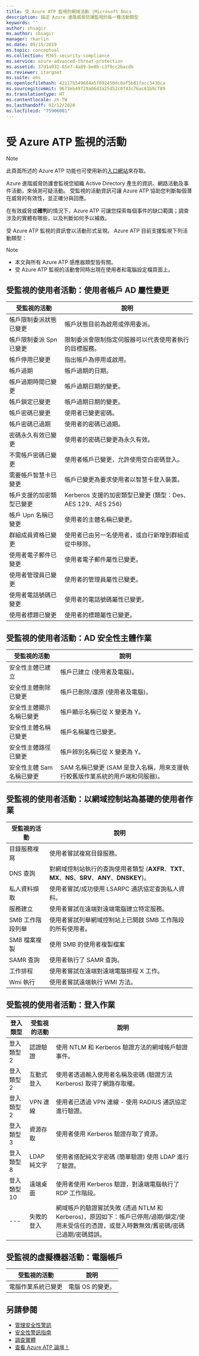```yaml
---
title: 受 Azure ATP 監視的網域活動 |Microsoft Docs
description: 描述 Azure 進階威脅防護監視的每一種活動類型
keywords: ''
author: shsagir
ms.author: shsagir
manager: rkarlin
ms.date: 09/15/2019
ms.topic: conceptual
ms.collection: M365-security-compliance
ms.service: azure-advanced-threat-protection
ms.assetid: 37d1a032-65e7-4a89-be0b-c3f9cc2bacdb
ms.reviewer: itargoet
ms.suite: ems
ms.openlocfilehash: 42117b549684a5f092450dc0af5b81facc3430ca
ms.sourcegitcommit: 9673eb49729a06d3a25d52c0f43c76ac61b9cf89
ms.translationtype: HT
ms.contentlocale: zh-TW
ms.lasthandoff: 01/12/2020
ms.locfileid: "75906081"
---
```

# <a name="azure-atp-monitored-activities"></a>受 Azure ATP 監視的活動

> [!NOTE]
> 此頁面所述的 Azure ATP 功能也可使用新的[入口網站](https://portal.cloudappsecurity.com)來存取。

Azure 進階威脅防護會監視您組織 Active Directory 產生的資訊、網路活動及事件活動，來偵測可疑活動。 受監視的活動資訊可讓 Azure ATP 協助您判斷每個潛在威脅的有效性，並正確分與回應。 

在有效威脅或**確判**的情況下，Azure ATP 可讓您探索每個事件的缺口範圍；調查涉及的實體有哪些，以及判斷如何予以補救。

受 Azure ATP 監視的資訊會以活動形式呈現。 Azure ATP 目前支援監視下列活動類型：

> [!NOTE] 
> - 本文與所有 Azure ATP 感應器類型皆有關。
>- 受 Azure ATP 監視的活動會同時出現在使用者和電腦設定檔頁面上。 
 

## <a name="monitored-user-activities-user-account-ad-attribute-changes"></a>受監視的使用者活動：使用者帳戶 AD 屬性變更

|受監視的活動|說明|
|---------------------|------------------|
|帳戶限制委派狀態已變更 |帳戶狀態目前為啟用或停用委派。|
|帳戶限制委派 Spn 已變更 | 限制委派會限制指定伺服器可以代表使用者執行的目標服務。|
|帳戶停用已變更 |指出帳戶為停用或啟用。|
|帳戶過期|帳戶過期的日期。|
|帳戶過期時間已變更 |帳戶過期日期的變更。|
|帳戶鎖定已變更|帳戶過期日期的變更。|
|帳戶密碼已變更|使用者已變更密碼。|
|帳戶密碼已過期 |使用者的密碼已過期。|
|密碼永久有效已變更 |使用者的密碼已變更為永久有效。|
|不需帳戶密碼已變更 |使用者帳戶已變更，允許使用空白密碼登入。|
|需要帳戶智慧卡已變更  |帳戶已變更為要求使用者以智慧卡登入裝置。|
|帳戶支援的加密類型已變更 |Kerberos 支援的加密類型已變更 (類型：Des、AES 129、AES 256)|
|帳戶 Upn 名稱已變更  |使用者的主體名稱已變更。|
|群組成員資格已變更  |使用者已由另一名使用者，或自行新增到群組或從中移除。|
|使用者電子郵件已變更|使用者電子郵件屬性已變更。|
|使用者管理員已變更|使用者的管理員屬性已變更。|
|使用者電話號碼已變更|使用者的電話號碼屬性已變更。|
|使用者標題已變更 |使用者的標題屬性已變更。|

## <a name="monitored-user-activities-ad-security-principal-operations"></a>受監視的使用者活動：AD 安全性主體作業

|受監視的活動|說明|
|---------------------|------------------|
|安全性主體已建立 |帳戶已建立 (使用者及電腦)。|
|安全性主體刪除已變更  |帳戶已刪除/還原 (使用者及電腦)。|
|安全性主體顯示名稱已變更   |帳戶顯示名稱已從 X 變更為 Y。|
|安全性主體名稱已變更  |帳戶名稱屬性已變更。|
|安全性主體路徑已變更  |帳戶辨別名稱已從 X 變更為 Y。|
|安全性主體 Sam 名稱已變更 |SAM 名稱已變更 (SAM 是登入名稱，用來支援執行較舊版作業系統的用戶端和伺服器)。|

## <a name="monitored-user-activities-domain-controller-based-user-operations"></a>受監視的使用者活動：以網域控制站為基礎的使用者作業

|受監視的活動|說明|
|---------------------|------------------|
|目錄服務複寫  |使用者嘗試複寫目錄服務。|
|DNS 查詢  |對網域控制站執行的查詢使用者類型 (**AXFR**、**TXT**、**MX**、**NS**、**SRV**、**ANY**、**DNSKEY**)。|
|私人資料擷取  |使用者嘗試/成功使用 LSARPC 通訊協定查詢私人資料。|
|服務建立   |使用者嘗試在遠端對遠端電腦建立特定服務。|
|SMB 工作階段列舉   |使用者嘗試列舉網域控制站上已開啟 SMB 工作階段的所有使用者。|
|SMB 檔案複製| 使用 SMB 的使用者複製檔案|
|SAMR 查詢   |使用者執行了 SAMR 查詢。|
|工作排程  |使用者嘗試在遠端對遠端電腦排程 X 工作。|
|Wmi 執行  |使用者嘗試遠端執行 WMI 方法。|

## <a name="monitored-user-activities-login-operations"></a>受監視的使用者活動：登入作業

|登入類型|受監視的活動|說明|
|---------------------|---------------------|------------------|
|登入類型 2|認證驗證  |使用 NTLM 和 Kerberos 驗證方法的網域帳戶驗證事件。|
|登入類型 2|互動式登入  |使用者透過輸入使用者名稱及密碼 (驗證方法 Kerberos) 取得了網路存取權。|
|登入類型 2|VPN 連線   |使用者已透過 VPN 連線 - 使用 RADIUS 通訊協定進行驗證。|
|登入類型 3|資源存取  |使用者使用 Kerberos 驗證存取了資源。|
|登入類型 8|LDAP 純文字  |使用者搭配純文字密碼 (簡單驗證) 使用 LDAP 進行了驗證。|
|登入類型 10|遠端桌面 |使用者使用 Kerberos 驗證，對遠端電腦執行了 RDP 工作階段。|
| --- |失敗的登入 |網域帳戶的驗證嘗試失敗 (透過 NTLM 和 Kerberos)，原因如下：帳戶已停用/過期/鎖定/使用未受信任的憑證，或登入時數無效/舊密碼/密碼已過期/密碼錯誤。|


## <a name="monitored-machine-activities-machine-account"></a>受監視的虛擬機器活動：電腦帳戶

|受監視的活動|說明|
|---------------------|------------------|
|電腦作業系統已變更|電腦 OS 的變更。


## <a name="see-also"></a>另請參閱
- [管理安全性警訊](working-with-suspicious-activities.md)
- [安全性警訊指南](suspicious-activity-guide.md)
- [調查實體](investigate-entity.md)
- [查看 Azure ATP 論壇！](https://aka.ms/azureatpcommunity)
